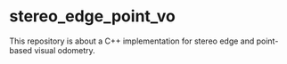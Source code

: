 # stereo_edge_point_vo
This repository is about a C++ implementation for stereo edge and point-based visual odometry.
